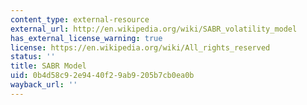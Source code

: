 ```yaml
---
content_type: external-resource
external_url: http://en.wikipedia.org/wiki/SABR_volatility_model
has_external_license_warning: true
license: https://en.wikipedia.org/wiki/All_rights_reserved
status: ''
title: SABR Model
uid: 0b4d58c9-2e94-40f2-9ab9-205b7cb0ea0b
wayback_url: ''
---
```

